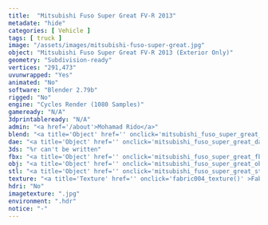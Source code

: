```yaml
---
title:  "Mitsubishi Fuso Super Great FV-R 2013"
metadate: "hide"
categories: [ Vehicle ]
tags: [ truck ]
image: "/assets/images/mitsubishi-fuso-super-great.jpg"
object: "Mitsubishi Fuso Super Great FV-R 2013 (Exterior Only)"
geometry: "Subdivision-ready"
vertices: "291,473"
uvunwrapped: "Yes"
animated: "No"
software: "Blender 2.79b"
rigged: "No"
engine: "Cycles Render (1080 Samples)"
gameready: "N/A"
3dprintableready: "N/A"
admin: "<a href='/about'>Mohamad Rido</a>"
blend: "<a title='Object' href='' onclick='mitsubishi_fuso_super_great_blend()' >.zip 12.4 MB</a>"
dae: "<a title='Object' href='' onclick='mitsubishi_fuso_super_great_dae()' >.zip 8.0 MB</a>"
3ds: "%r can't be written"
fbx: "<a title='Object' href='' onclick='mitsubishi_fuso_super_great_fbx()' >.zip 12.1 MB</a>"
obj: "<a title='Object' href='' onclick='mitsubishi_fuso_super_great_obj()' >.zip 7.4 MB</a>"
stl: "<a title='Object' href='' onclick='mitsubishi_fuso_super_great_stl()' >.zip 12.1 MB</a>"
texture: "<a title='Texture' href='' onclick='fabric004_texture()' >Fabric004</a>"
hdri: "No"
imagetexture: ".jpg"
environment: ".hdr"
notice: "-"
---
```

